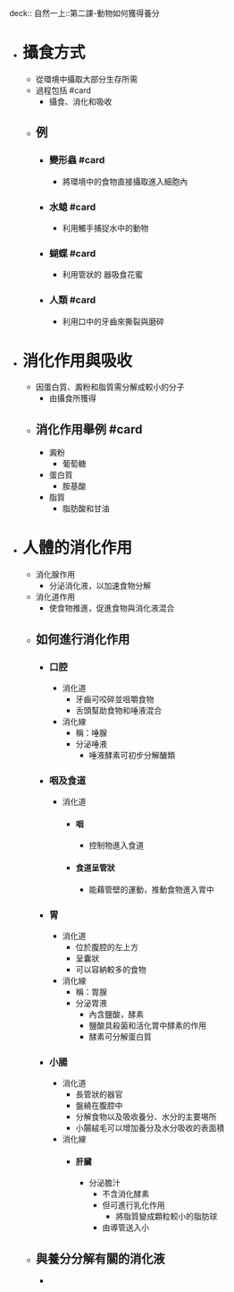 deck:: 自然一上::第二課-動物如何獲得養分

- # 攝食方式
	- 從環境中攝取大部分生存所需
	- 過程包括 #card
		- 攝食、消化和吸收
	- ## 例
		- ### 變形蟲 #card
			- 將環境中的食物直接攝取進入細胞內
		- ### 水螅 #card
			- 利用觸手捕捉水中的動物
		- ### 蝴蝶 #card
			- 利用管狀的 器吸食花蜜
		- ### 人類 #card
			- 利用口中的牙齒來撕裂與磨碎
- # 消化作用與吸收
	- 因蛋白質、澱粉和脂質需分解成較小的分子
		- 由攝食所獲得
	- ## 消化作用舉例 #card
		- 澱粉
			- 葡萄糖
		- 蛋白質
			- 胺基酸
		- 脂質
			- 脂肪酸和甘油
- # 人體的消化作用
	- 消化腺作用
		- 分泌消化液，以加速食物分解
	- 消化道作用
		- 使食物推進，促進食物與消化液混合
	- ## 如何進行消化作用
		- ### 口腔
			- 消化道
				- 牙齒可咬碎並咀嚼食物
				- 舌頭幫助食物和唾液混合
			- 消化線
				- 稱：唾腺
				- 分泌唾液
					- 唾液酵素可初步分解醣類
		- ### 咽及食道
			- 消化道
				- #### 咽
					- 控制物進入食道
				- #### 食道呈管狀
					- 能藉管壁的運動，推動食物進入胃中
		- ### 胃
			- 消化道
				- 位於腹腔的左上方
				- 呈囊狀
				- 可以容納較多的食物
			- 消化線
				- 稱：胃腺
				- 分泌胃液
					- 內含鹽酸，酵素
					- 鹽酸具殺菌和活化胃中酵素的作用
					- 酵素可分解蛋白質
		- ### 小腸
			- 消化道
				- 長管狀的器官
				- 盤繞在腹腔中
				- 分解食物以及吸收養分、水分的主要埸所
				- 小腸絨毛可以增加養分及水分吸收的表面積
			- 消化線
				- #### 肝臟
					- 分泌膽汁
						- 不含消化酵素
						- 但可進行乳化作用
							- 將脂質變成顆粒較小的脂肪球
						- 由導管送入小
	- ## 與養分分解有關的消化液
		-